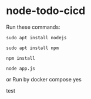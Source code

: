 # node-todo-cicd

Run these commands:


`sudo apt install nodejs`


`sudo apt install npm`


`npm install`

`node app.js`

or Run by docker compose yes

test

